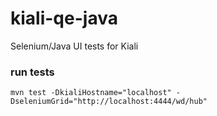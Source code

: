 # kiali-qe-java
Selenium/Java UI tests for Kiali

### run tests
```
mvn test -DkialiHostname="localhost" -DseleniumGrid="http://localhost:4444/wd/hub"
```
